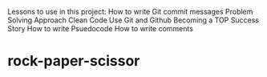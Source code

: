 Lessons to use in this project:
How to write Git commit messages
Problem Solving Approach
Clean Code
Use Git and Github
Becoming a TOP Success Story
How to write Psuedocode
How to write comments

# rock-paper-scissor
